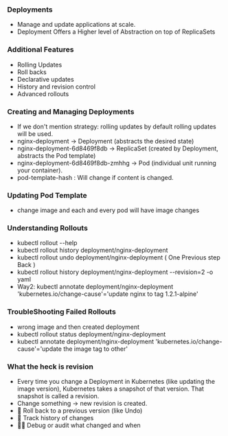### Deployments

- Manage and update applications at scale.
- Deployment Offers a Higher level of Abstraction on top of ReplicaSets

### Additional Features
- Rolling Updates
- Roll backs
- Declarative updates
- History and revision control
- Advanced rollouts

### Creating and Managing Deployments
- If we don't mention strategy: rolling updates by default rolling updates will be used.
- nginx-deployment → Deployment (abstracts the desired state)
- nginx-deployment-6d8469f8db → ReplicaSet (created by Deployment, abstracts the Pod template)
- nginx-deployment-6d8469f8db-zmhhg → Pod (individual unit running your container).
- pod-template-hash : Will change if content is changed.

### Updating Pod Template
 - change image and each and every pod will have image changes

### Understanding Rollouts
 - kubectl rollout --help
 - kubectl rollout history deployment/nginx-deployment
 - kubectl rollout undo deployment/nginx-deployment ( One Previous step Back )
 - kubectl rollout history deployment/nginx-deployment --revision=2  -o  yaml
 - Way2: kubectl annotate deployment/nginx-deployment 'kubernetes.io/change-cause'='update nginx to tag 1.2.1-alpine'
 
### TroubleShooting  Failed Rollouts
  - wrong image and then created deployment
  - kubectl rollout status deployment/nginx-deployment
  - kubectl annotate deployment/nginx-deployment 'kubernetes.io/change-cause'='update the image tag to other'

### What the heck is revision
   - Every time you change a Deployment in Kubernetes (like updating the image version), Kubernetes takes a snapshot of that version.
     That snapshot is called a revision.
   - Change something → new revision is created.
   - 🧭 Roll back to a previous version (like Undo)
   - 📜 Track history of changes
   - 🕵️‍♂️ Debug or audit what changed and when
     
